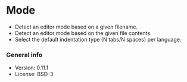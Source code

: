 # Mode

* Detect an editor mode based on a given filename.
* Detect an editor mode based on the given file contents.
* Select the default indentation type (N tabs/N spaces) per language.

### General info

* Version: 0.11.1
* License: BSD-3
